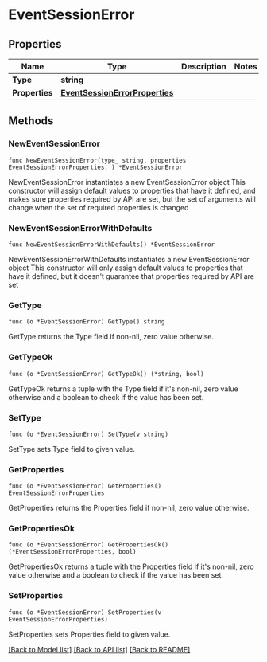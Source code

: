 # EventSessionError

## Properties

Name | Type | Description | Notes
------------ | ------------- | ------------- | -------------
**Type** | **string** |  | 
**Properties** | [**EventSessionErrorProperties**](EventSessionErrorProperties.md) |  | 

## Methods

### NewEventSessionError

`func NewEventSessionError(type_ string, properties EventSessionErrorProperties, ) *EventSessionError`

NewEventSessionError instantiates a new EventSessionError object
This constructor will assign default values to properties that have it defined,
and makes sure properties required by API are set, but the set of arguments
will change when the set of required properties is changed

### NewEventSessionErrorWithDefaults

`func NewEventSessionErrorWithDefaults() *EventSessionError`

NewEventSessionErrorWithDefaults instantiates a new EventSessionError object
This constructor will only assign default values to properties that have it defined,
but it doesn't guarantee that properties required by API are set

### GetType

`func (o *EventSessionError) GetType() string`

GetType returns the Type field if non-nil, zero value otherwise.

### GetTypeOk

`func (o *EventSessionError) GetTypeOk() (*string, bool)`

GetTypeOk returns a tuple with the Type field if it's non-nil, zero value otherwise
and a boolean to check if the value has been set.

### SetType

`func (o *EventSessionError) SetType(v string)`

SetType sets Type field to given value.


### GetProperties

`func (o *EventSessionError) GetProperties() EventSessionErrorProperties`

GetProperties returns the Properties field if non-nil, zero value otherwise.

### GetPropertiesOk

`func (o *EventSessionError) GetPropertiesOk() (*EventSessionErrorProperties, bool)`

GetPropertiesOk returns a tuple with the Properties field if it's non-nil, zero value otherwise
and a boolean to check if the value has been set.

### SetProperties

`func (o *EventSessionError) SetProperties(v EventSessionErrorProperties)`

SetProperties sets Properties field to given value.



[[Back to Model list]](../README.md#documentation-for-models) [[Back to API list]](../README.md#documentation-for-api-endpoints) [[Back to README]](../README.md)


